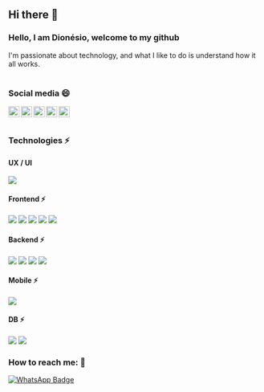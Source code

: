 ## Hi there 👋

<!--
**DionesioJr/dionesiojr** is a ✨ _special_ ✨ repository because its `README.md` (this file) appears on your GitHub profile.

Here are some ideas to get you started:

- 🔭 I’m currently working on ...
- 🌱 I’m currently learning ...
- 👯 I’m looking to collaborate on ...
- 🤔 I’m looking for help with ...
- 💬 Ask me about ...
- 📫 How to reach me: ...
- 😄 Pronouns: ...
- ⚡ Fun fact: ...
-->

### Hello, I am Dionésio, welcome to my github

I'm passionate about technology, and what I like to do is understand how it all works.
<br>
<br>

### Social media 😄

<a href="https://twitter.com/dionesiojr">
  <img align="left" alt="Dionésio Twitter" width="22px" src="https://cdn.jsdelivr.net/npm/simple-icons@v3/icons/twitter.svg" />
</a>
<a href="https://www.linkedin.com/in/dionesiojr/">
  <img align="left" alt="Dionésio Linkedin" width="22px" src="https://cdn.jsdelivr.net/npm/simple-icons@v3/icons/linkedin.svg" />
</a>
<a href="https://github.com/dionesiojr">
  <img align="left" alt="Dionésio Github" width="22px" src="https://cdn.jsdelivr.net/npm/simple-icons@v3/icons/github.svg" />
</a>
<a href="https://www.instagram.com/dionesiojr/">
  <img align="left" alt="Dionésio Instagram" width="22px" src="https://cdn.jsdelivr.net/npm/simple-icons@v3/icons/instagram.svg" />
</a>
<a href="tg://resolve?domain=dionesiojr/">
  <img align="left" alt="Dionésio Telegram" width="22px" src="https://cdn.jsdelivr.net/npm/simple-icons@v3/icons/telegram.svg" />
</a>
<br>
<br>

### Technologies ⚡

#### UX / UI
<div text-align="justify">
<img src="https://img.shields.io/badge/Figima-9D56F7?style=for-the-badge&logo=figima&logoColor=fff&labelColor=9D56F7" />
</div>

#### Frontend ⚡
<div text-align="justify">
<img src="https://img.shields.io/badge/html%205-orange?style=for-the-badge&logo=html5&logoColor=fff&labelColor=orange" />
<img src="https://img.shields.io/badge/CSS%203-5188FE?style=for-the-badge&logo=css3&logoColor=fff&labelColor=5188FE" />
<img src="https://img.shields.io/badge/Js-FFDC0B?style=for-the-badge&logo=javascript&logoColor=fff&labelColor=FFDC0B" />
<img src="https://img.shields.io/badge/Bootstrap-6C1FFF?style=for-the-badge&logo=bootstrap&logoColor=fff&labelColor=6C1FFF" />
<img src="https://img.shields.io/badge/UIkit-blue?style=for-the-badge&logo=uikit&logoColor=fff&labelColor=blue" />
</div>

#### Backend ⚡

<div text-align="justify">
<img src="https://img.shields.io/badge/PHP-7377AD?style=for-the-badge&logo=php&logoColor=fff&labelColor=7377AD" />
<img src="https://img.shields.io/badge/Nodejs-1FC41A?style=for-the-badge&logo=nodejs&logoColor=fff&labelColor=1FC41A" />
<img src="https://img.shields.io/badge/laravel-EC615C?style=for-the-badge&logo=laravel&logoColor=fff&labelColor=EC615C" />
<img src="https://img.shields.io/badge/Phyton-356FA0?style=for-the-badge&logo=phyton&logoColor=fff&labelColor=F7C73E" />
</div>

#### Mobile ⚡

<div text-align="justify">
<img src="https://img.shields.io/badge/Flutter-6b89ff?style=for-the-badge&logo=flutter&logoColor=fff&labelColor=6b89ff" />
</div>

#### DB ⚡

<div text-align="justify">
<img src="https://img.shields.io/badge/MariaDB-012A62?style=for-the-badge&logo=mariadb&logoColor=fff&labelColor=012A62" />
<img src="https://img.shields.io/badge/MongoDB-22A357?style=for-the-badge&logo=mongodb&logoColor=fff&labelColor=22A357" />
</div>


### How to reach me: 🔭
[![WhatsApp Badge](https://img.shields.io/badge/WhatsApp-13d627?style=for-the-badge&logo=WhatsApp&logoColor=fff&labelColor=13d627)](https://api.whatsapp.com/send?phone=5581984338266&text=Oi%20Dion%C3%A9sio,%20meu%20nome%20%C3%A9)
